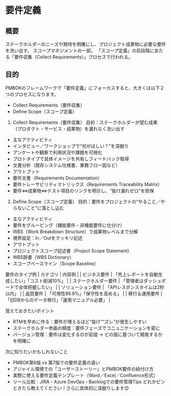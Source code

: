 # 要件定義

## 概要
ステークホルダーのニーズや期待を明確にし、プロジェクト成果物に必要な要件を洗い出す。
スコープマネジメントの一部。
「スコープ定義」の前段階にあたる「要件収集（Collect Requirements）」プロセスで行われる。

## 目的


PMBOKのフレームワークで「要件定義」にフォーカスすると、大きくは以下２つのプロセスになります。
- Collect Requirements（要件収集）
- Define Scope（スコープ定義）

1. Collect Requirements（要件収集）
目的：ステークホルダーが望む成果（プロダクト・サービス・成果物）を漏れなく洗い出す
- 主なアクティビティ
- インタビュー／ワークショップで“何がほしい？”を深掘り
- アンケートや観察で利用状況や課題を可視化
- プロトタイプで具体イメージを共有しフィードバック取得
- 文書分析（既存システム仕様書、業務フロー図など）
- アウトプット
- 要件文書（Requirements Documentation）
- 要件トレーサビリティマトリックス（Requirements Traceability Matrix）
- 要件⇔成果物⇔テスト項目のリンクを明示し、“抜け漏れゼロ”を担保

2. Define Scope（スコープ定義）
目的：要件をプロジェクトの“やること／やらないこと”に落とし込む
- 主なアクティビティ
- 要件をグルーピング（機能要件・非機能要件に仕分け）
- WBS（Work Breakdown Structure）で成果物レベルまで分解
- 境界設定：In／Outをクッキリ記述
- アウトプット
- プロジェクトスコープ記述書（Project Scope Statement）
- WBS辞書（WBS Dictionary）
- スコープベースライン（Scope Baseline）

要件のタイプ例
| カテゴリ | 内容例 | 
| ビジネス要件 | 「売上レポートを自動生成したい」「コスト削減10%」 | 
| ステークホルダー要件 | 「管理者はダッシュボードで全体把握したい」 | 
| ソリューション要件 | 「APIレスポンスタイムは2秒以内」 | 
| 品質要件 | 「可用性99.9%」「保守性を高める」 | 
| 移行＆運用要件 | 「旧DBからのデータ移行」「運用マニュアル必要」 | 



覚えておきたいポイント
- RTMを早めに作る：要件が増えるほど“抜け”“ズレ”が発生しやすい
- ステークホルダー参画の頻度：要件フェーズでコニュニケーションを密に
- バージョン管理：要件は変化するのが前提 → どの版に基づいて開発するかを明確に

次に知りたいかもしれないこと
- PMBOK第6版 vs 第7版での要件定義の違い
- アジャイル環境での「ユーザーストーリー」とPMBOK要件の紐付け方
- 実際に使える要件定義テンプレート（Word／Excel／Confluence形式）
- ツール比較：JIRA・Azure DevOps・Backlogでの要件管理Tips
どれかピンときたら教えてください！さらに具体的に深掘りします😊
